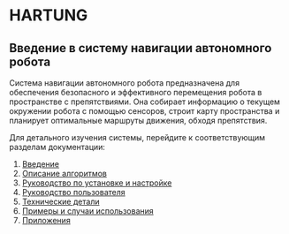 # HARTUNG

## Введение в систему навигации автономного робота

Система навигации автономного робота предназначена для обеспечения безопасного и эффективного перемещения робота в пространстве с препятствиями. Она собирает информацию о текущем окружении робота с помощью сенсоров, строит карту пространства и планирует оптимальные маршруты движения, обходя препятствия.

Для детального изучения системы, перейдите к соответствующим разделам документации:

1. [Введение](#введение)
2. [Описание алгоритмов](#описание-алгоритмов)
3. [Руководство по установке и настройке](#руководство-по-установке-и-настройке)
4. [Руководство пользователя](#руководство-пользователя)
5. [Технические детали](#технические-детали)
6. [Примеры и случаи использования](#примеры-и-случаи-использования)
7. [Приложения](#приложения)
